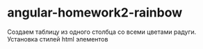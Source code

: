 # angular-homework2-rainbow
Создаем таблицу из одного столбца со всеми цветами радуги. Установка стилей html элементов
